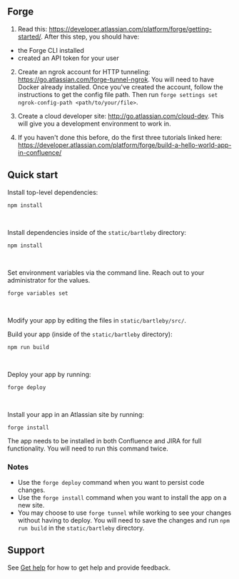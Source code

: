## Forge

1. Read this: https://developer.atlassian.com/platform/forge/getting-started/. After this step, you should have:
  - the Forge CLI installed
  - created an API token for your user
 
2. Create an ngrok account for HTTP tunneling: https://go.atlassian.com/forge-tunnel-ngrok. You will need to have Docker already installed. Once you've created the account, follow the instructions to get the config file path. Then run `forge settings set ngrok-config-path <path/to/your/file>`.
 
3. Create a cloud developer site: http://go.atlassian.com/cloud-dev. This will give you a development environment to work in.
 
4. If you haven't done this before, do the first three tutorials linked here: https://developer.atlassian.com/platform/forge/build-a-hello-world-app-in-confluence/


## Quick start

Install top-level dependencies:
```
npm install
```
<br />

Install dependencies inside of the `static/bartleby` directory:
```
npm install
```
<br />

Set environment variables via the command line. Reach out to your administrator for the values.
```
forge variables set
```
<br />

Modify your app by editing the files in `static/bartleby/src/`.

Build your app (inside of the `static/bartleby` directory):
```
npm run build
```
<br />

Deploy your app by running:

```
forge deploy
```
<br />

Install your app in an Atlassian site by running:
```
forge install
```
The app needs to be installed in both Confluence and JIRA for full functionality. You will need to run this command twice.

### Notes
- Use the `forge deploy` command when you want to persist code changes.
- Use the `forge install` command when you want to install the app on a new site.
- You may choose to use `forge tunnel` while working to see your changes without having to deploy. You will need to save the changes and run `npm run build` in the `static/bartleby` directory.

## Support

See [Get help](https://developer.atlassian.com/platform/forge/get-help/) for how to get help and provide feedback.




